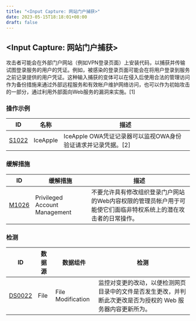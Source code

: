 ```yaml
---
title: "<Input Capture: 网站门户捕获>"
date: 2023-05-15T18:18:01+08:00
draft: false
---
```

## <Input Capture: 网站门户捕获>
攻击者可能会在外部门户网站（例如VPN登录页面）上安装代码，以捕获并传输试图登录服务的用户的凭证。例如，被感染的登录页面可能会在将用户登录到服务之前记录提供的用户凭证。这种输入捕获的变体可以在侵入后使用合法的管理访问作为备份措施来通过外部远程服务和有效帐户维护网络访问，也可以作为初始攻击的一部分，通过利用外部面向Web服务的漏洞来实施。[1]
### 操作示例

|ID|名称|描述|
|----|----|----|
|[S1022]()|IceApple|IceApple OWA凭证记录器可以监视OWA身份验证请求并记录凭据。[2]|

### 缓解措施

|  ID   | 缓解措施  | 描述|
|  ----  | ----  |----|
|[M1026]()|Privileged Account Management|不要允许具有修改组织登录门户网站的Web内容权限的管理员帐户用于可能使它们面临非特权系统上的潜在攻击者的日常操作。|

### 检测

|  ID   | 数据源  | 数据组件|检测|
|  ----  | ----  |----|----|
|[DS0022]()|File|File Modification|监控对变更的改动，以便检测网页目录中的文件是否发生更改，并判断此次更改是否为授权的 Web 服务器内容更新所为。|

